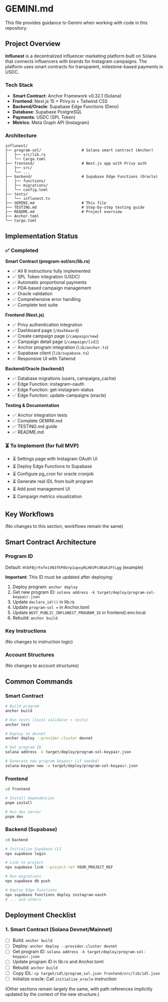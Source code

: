 # GEMINI.md

This file provides guidance to Gemini when working with code in this repository.

## Project Overview

**Influnest** is a decentralized influencer marketing platform built on Solana that connects influencers with brands for Instagram campaigns. The platform uses smart contracts for transparent, milestone-based payments in USDC.

### Tech Stack
- **Smart Contract**: Anchor Framework v0.32.1 (Solana)
- **Frontend**: Next.js 15 + Privy.io + Tailwind CSS
- **Backend/Oracle**: Supabase Edge Functions (Deno)
- **Database**: Supabase PostgreSQL
- **Payments**: USDC (SPL Token)
- **Metrics**: Meta Graph API (Instagram)

### Architecture

```
influnest/
├── program-sol/                  # Solana smart contract (Anchor)
│   ├── src/lib.rs
│   └── Cargo.toml
├── frontend/                     # Next.js app with Privy auth
│   ├── src/
│   └── ...
├── backend/                      # Supabase Edge Functions (Oracle)
│   ├── functions/
│   ├── migrations/
│   └── config.toml
├── tests/
│   └── influnest.ts
├── GEMINI.md                     # This file
├── TESTING.md                    # Step-by-step testing guide
├── README.md                     # Project overview
├── Anchor.toml
└── Cargo.toml
```

## Implementation Status

### ✅ Completed

**Smart Contract (program-sol/src/lib.rs)**
- ✅ All 8 instructions fully implemented
- ✅ SPL Token integration (USDC)
- ✅ Automatic proportional payments
- ✅ PDA-based campaign management
- ✅ Oracle validation
- ✅ Comprehensive error handling
- ✅ Complete test suite

**Frontend (Next.js)**
- ✅ Privy authentication integration
- ✅ Dashboard page (`/dashboard`)
- ✅ Create campaign page (`/campaign/new`)
- ✅ Campaign detail page (`/campaign/[id]`)
- ✅ Anchor program integration (`lib/anchor.ts`)
- ✅ Supabase client (`lib/supabase.ts`)
- ✅ Responsive UI with Tailwind

**Backend/Oracle (backend/)**
- ✅ Database migrations (users, campaigns_cache)
- ✅ Edge Function: instagram-oauth
- ✅ Edge Function: get-instagram-status
- ✅ Edge Function: update-campaigns (oracle)

**Testing & Documentation**
- ✅ Anchor integration tests
- ✅ Complete GEMINI.md
- ✅ TESTING.md guide
- ✅ README.md

### ⏳ To Implement (for full MVP)

- ⏳ Settings page with Instagram OAuth UI
- ⏳ Deploy Edge Functions to Supabase
- ⏳ Configure pg_cron for oracle cronjob
- ⏳ Generate real IDL from built program
- ⏳ Add post management UI
- ⏳ Campaign metrics visualization

## Key Workflows

(No changes to this section, workflows remain the same)

## Smart Contract Architecture

### Program ID
Default: `HtbFBjrFofeiVN3fhP8Urp1upxyRLHEVPcXRahJFtLgg` (example)

**Important**: This ID must be updated after deploying:
1. Deploy program: `anchor deploy`
2. Get new program ID: `solana address -k target/deploy/program-sol-keypair.json`
3. Update `declare_id!()` in lib.rs
4. Update `program-sol =` in Anchor.toml
5. Update `NEXT_PUBLIC_INFLUNEST_PROGRAM_ID` in frontend/.env.local
6. Rebuild: `anchor build`

### Key Instructions
(No changes to instruction logic)

### Account Structures
(No changes to account structures)

## Common Commands

### Smart Contract

```bash
# Build program
anchor build

# Run tests (local validator + tests)
anchor test

# Deploy to devnet
anchor deploy --provider.cluster devnet

# Get program ID
solana address -k target/deploy/program-sol-keypair.json

# Generate new program keypair (if needed)
solana-keygen new -o target/deploy/program-sol-keypair.json
```

### Frontend

```bash
cd frontend

# Install dependencies
pnpm install

# Run dev server
pnpm dev
```

### Backend (Supabase)

```bash
cd backend

# Initialize Supabase CLI
npx supabase login

# Link to project
npx supabase link --project-ref YOUR_PROJECT_REF

# Run migrations
npx supabase db push

# Deploy Edge Functions
npx supabase functions deploy instagram-oauth
# ... and others
```

## Deployment Checklist

### 1. Smart Contract (Solana Devnet/Mainnet)
- [ ] Build: `anchor build`
- [ ] Deploy: `anchor deploy --provider.cluster devnet`
- [ ] Get program ID: `solana address -k target/deploy/program-sol-keypair.json`
- [ ] Update program ID in lib.rs and Anchor.toml
- [ ] Rebuild: `anchor build`
- [ ] Copy IDL: `cp target/idl/program_sol.json frontend/src/lib/idl.json`
- [ ] Initialize oracle: Call `initialize_oracle` instruction

(Other sections remain largely the same, with path references implicitly updated by the context of the new structure.)
